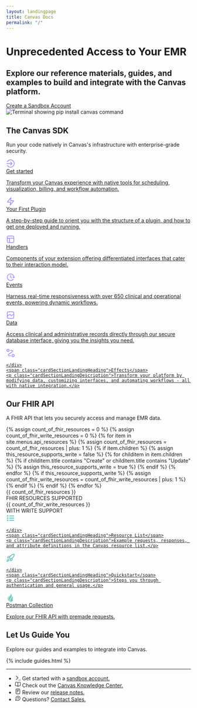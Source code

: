 ```yaml
---
layout: landingpage
title: Canvas Docs
permalink: "/"
---
```

<!-- NEW HERO Section of Landing Page -->

<div class="heroContainer">
    <div class="heroContainerLeft">
        <h1>Unprecedented Access to Your EMR</h1>
        <h2>Explore our reference materials, guides, and examples to build and integrate with the Canvas platform.</h2>
        <a href="https://www.canvasmedical.com/emrs/developer-sandbox" class="heroButton">Create a Sandbox Account</a>
    </div>
    <div class="heroContainerRight">
        <img src="/assets/images/terminal.png" alt="Terminal showing pip install canvas command" class="terminalImage">
    </div>
</div>





<!-- NEW SDK Section of Landing Page -->
<div class="landingPageSection">
    <h2 class="landingPageSectionHeader">The Canvas SDK</h2>
    <p class="landingPageSectionDescription">Run your code natively in Canvas's infrastructure with enterprise-grade security.</p>
<div class="cardSectionLanding">


<!-- First Row of Cards -->
<a href="/sdk/" class="cardSectionLandingItem">
    <div class="cardSectionLandingIcon">
        <svg width="24" height="24" viewBox="0 0 24 24" fill="none">
        <path fill-rule="evenodd" clip-rule="evenodd" d="M12.0001 3C8.67006 3 5.76115 4.80801 4.2035 7.50073C3.92695 7.97879 3.31522 8.14215 2.83716 7.86561C2.3591 7.58906 2.19574 6.97733 2.47228 6.49927C4.37273 3.21397 7.92726 1 12.0001 1C18.0752 1 23.0001 5.92486 23.0001 12C23.0001 18.0751 18.0752 23 12.0001 23C7.92726 23 4.37273 20.786 2.47228 17.5007C2.19574 17.0227 2.3591 16.4109 2.83716 16.1344C3.31522 15.8579 3.92695 16.0212 4.2035 16.4993C5.76115 19.192 8.67006 21 12.0001 21C16.9706 21 21.0001 16.9705 21.0001 12C21.0001 7.02944 16.9706 3 12.0001 3ZM11.2929 7.29289C11.6834 6.90237 12.3166 6.90237 12.7071 7.29289L16.7071 11.2929C17.0976 11.6834 17.0976 12.3166 16.7071 12.7071L12.7071 16.7071C12.3166 17.0976 11.6834 17.0976 11.2929 16.7071C10.9024 16.3166 10.9024 15.6834 11.2929 15.2929L13.5858 13H2C1.44772 13 1 12.5523 1 12C1 11.4477 1.44772 11 2 11H13.5858L11.2929 8.70711C10.9024 8.31658 10.9024 7.68342 11.2929 7.29289Z" fill="#A295FD"/></svg>
    </div>
    <span class="cardSectionLandingHeading">Get started</span>
    <p class="cardSectionLandingDescription">Transform your Canvas experience with native tools for scheduling, visualization, billing, and workflow automation.</p>
 </a>

 <a href="/guides/your-first-plugin/" class="cardSectionLandingItem">
    <div class="cardSectionLandingIcon">
        <svg width="24" height="24" viewBox="0 0 24 24" fill="none">
        <path d="M13.0001 2L4.09356 12.6879C3.74475 13.1064 3.57035 13.3157 3.56768 13.4925C3.56537 13.6461 3.63384 13.7923 3.75336 13.8889C3.89085 14 4.16328 14 4.70814 14H12.0001L11.0001 22L19.9067 11.3121C20.2555 10.8936 20.4299 10.6843 20.4325 10.5075C20.4348 10.3539 20.3664 10.2077 20.2468 10.1111C20.1094 10 19.8369 10 19.2921 10H12.0001L13.0001 2Z" stroke="#A295FD" stroke-width="2" stroke-linecap="round" stroke-linejoin="round"/></svg>
    </div>
    <span class="cardSectionLandingHeading">Your First Plugin</span>
    <p class="cardSectionLandingDescription">A step-by-step guide to orient you with the structure of a plugin, and how to get one deployed and running.</p>
</a>
        
<a href="/sdk/handlers/" class="cardSectionLandingItem">
    <div class="cardSectionLandingIcon">
        <svg width="24" height="24" viewBox="0 0 24 24" fill="none">
        <path d="M3 9H21M9 9L9 21M7.8 3H16.2C17.8802 3 18.7202 3 19.362 3.32698C19.9265 3.6146 20.3854 4.07354 20.673 4.63803C21 5.27976 21 6.11984 21 7.8V16.2C21 17.8802 21 18.7202 20.673 19.362C20.3854 19.9265 19.9265 20.3854 19.362 20.673C18.7202 21 17.8802 21 16.2 21H7.8C6.11984 21 5.27976 21 4.63803 20.673C4.07354 20.3854 3.6146 19.9265 3.32698 19.362C3 18.7202 3 17.8802 3 16.2V7.8C3 6.11984 3 5.27976 3.32698 4.63803C3.6146 4.07354 4.07354 3.6146 4.63803 3.32698C5.27976 3 6.11984 3 7.8 3Z" stroke="#A295FD" stroke-width="2" stroke-linecap="round" stroke-linejoin="round"/></svg>
    </div>
    <span class="cardSectionLandingHeading">Handlers</span>
    <p class="cardSectionLandingDescription">Components of your extension offering differentiated interfaces that cater to their interaction model.</p>
</a>

<!-- Second Row of Cards -->
<a href="/sdk/events" class="cardSectionLandingItem">
    <div class="cardSectionLandingIcon">
        <svg width="24" height="24" viewBox="0 0 24 24" fill="none">
        <path d="M22.7 11.5L20.7005 13.5L18.7 11.5M20.9451 13C20.9814 12.6717 21 12.338 21 12C21 7.02944 16.9706 3 12 3C7.02944 3 3 7.02944 3 12C3 16.9706 7.02944 21 12 21C14.8273 21 17.35 19.6963 19 17.6573M12 7V12L15 14" stroke="#A295FD" stroke-width="2" stroke-linecap="round" stroke-linejoin="round"/></svg>
    </div>
    <span class="cardSectionLandingHeading">Events</span>
    <p class="cardSectionLandingDescription">Harness real-time responsiveness with over 650 clinical and operational events, powering dynamic workflows.</p>
</a>
        
<a href="/sdk/data" class="cardSectionLandingItem">
    <div class="cardSectionLandingIcon">
        <svg width="24" height="24" viewBox="0 0 24 24" fill="none">
        <path d="M21 9L14.5515 13.6061C14.3555 13.746 14.2576 13.816 14.1527 13.8371C14.0602 13.8557 13.9643 13.8478 13.8762 13.8142C13.7762 13.7762 13.691 13.691 13.5208 13.5208L10.4792 10.4792C10.309 10.309 10.2238 10.2238 10.1238 10.1858C10.0357 10.1522 9.9398 10.1443 9.84732 10.1629C9.74241 10.184 9.64445 10.254 9.44853 10.3939L3 15M7.8 21H16.2C17.8802 21 18.7202 21 19.362 20.673C19.9265 20.3854 20.3854 19.9265 20.673 19.362C21 18.7202 21 17.8802 21 16.2V7.8C21 6.11984 21 5.27976 20.673 4.63803C20.3854 4.07354 19.9265 3.6146 19.362 3.32698C18.7202 3 17.8802 3 16.2 3H7.8C6.11984 3 5.27976 3 4.63803 3.32698C4.07354 3.6146 3.6146 4.07354 3.32698 4.63803C3 5.27976 3 6.11984 3 7.8V16.2C3 17.8802 3 18.7202 3.32698 19.362C3.6146 19.9265 4.07354 20.3854 4.63803 20.673C5.27976 21 6.11984 21 7.8 21Z" stroke="#A295FD" stroke-width="2" stroke-linecap="round" stroke-linejoin="round"/></svg>
    </div>
    <span class="cardSectionLandingHeading">Data</span>
    <p class="cardSectionLandingDescription">Access clinical and administrative records directly through our secure database interface, giving you the insights you need.</p>
</a>
        
<a href="/sdk/effects" class="cardSectionLandingItem">
    <div class="cardSectionLandingIcon">
        <svg width="24" height="24" viewBox="0 0 24 24" fill="none">
        <path d="M11.5 5H11.9344C14.9816 5 16.5053 5 17.0836 5.54729C17.5836 6.02037 17.8051 6.71728 17.6702 7.39221C17.514 8.17302 16.2701 9.05285 13.7823 10.8125L9.71772 13.6875C7.2299 15.4471 5.98599 16.327 5.82984 17.1078C5.69486 17.7827 5.91642 18.4796 6.41636 18.9527C6.99474 19.5 8.51836 19.5 11.5656 19.5H12.5M8 5C8 6.65685 6.65685 8 5 8C3.34315 8 2 6.65685 2 5C2 3.34315 3.34315 2 5 2C6.65685 2 8 3.34315 8 5ZM22 19C22 20.6569 20.6569 22 19 22C17.3431 22 16 20.6569 16 19C16 17.3431 17.3431 16 19 16C20.6569 16 22 17.3431 22 19Z" stroke="#A295FD" stroke-width="2" stroke-linecap="round" stroke-linejoin="round"/></svg>
        
    </div>
    <span class="cardSectionLandingHeading">Effects</span>
    <p class="cardSectionLandingDescription">Transform your platform by modifying data, customizing interfaces, and automating workflows - all with native integration.</p>
</a>
</div>
</div>
        


<!-- FHIR API Section with Stats and Cards -->
<div class="landingPageSection">
    <h2 class="landingPageSectionHeader">Our FHIR API</h2>
    <p class="landingPageSectionDescription">A FHIR API that lets you securely access and manage EMR data.</p>

 <!-- Stats Container -->
<div class="statsContainer">
        {% assign count_of_fhir_resources = 0 %}
        {% assign count_of_fhir_write_resources = 0 %}
        {% for item in site.menus.api_resources %}
            {% assign count_of_fhir_resources = count_of_fhir_resources | plus: 1 %}
            {% if item.children %}
                {% assign this_resource_supports_write = false %}
                {% for childitem in item.children %}
                    {% if childitem.title contains "Create" or childitem.title contains "Update" %}
                        {% assign this_resource_supports_write = true %}
                    {% endif %}
                {% endfor %}
                {% if this_resource_supports_write %}
                    {% assign count_of_fhir_write_resources = count_of_fhir_write_resources | plus: 1 %}
                {% endif %}
            {% endif %}
        {% endfor %}

<div class="statsItem">
            <div class="statsNumber">{{ count_of_fhir_resources }}</div>
            <div class="statsDescription">FHIR RESOURCES SUPPORTED</div>
        </div>
        <div class="statsItem">
            <div class="statsNumber">{{ count_of_fhir_write_resources }}</div>
            <div class="statsDescription">WITH WRITE SUPPORT</div>
        </div>
    </div>


<!-- Row of Cards -->
<div class="cardSectionLanding">
<a href="/api/" target="_blank" class="cardSectionLandingItemFhir">
    <div class="cardSectionLandingIcon">
        <svg width="24" height="24" viewBox="0 0 24 24" fill="none" xmlns="http://www.w3.org/2000/svg">
        <path d="M21 12L9 12M21 6L9 6M21 18L9 18M5 12C5 12.5523 4.55228 13 4 13C3.44772 13 3 12.5523 3 12C3 11.4477 3.44772 11 4 11C4.55228 11 5 11.4477 5 12ZM5 6C5 6.55228 4.55228 7 4 7C3.44772 7 3 6.55228 3 6C3 5.44772 3.44772 5 4 5C4.55228 5 5 5.44772 5 6ZM5 18C5 18.5523 4.55228 19 4 19C3.44772 19 3 18.5523 3 18C3 17.4477 3.44772 17 4 17C4.55228 17 5 17.4477 5 18Z" stroke="#60C2BA" stroke-width="2" stroke-linecap="round" stroke-linejoin="round"/></svg>

    </div>
    <span class="cardSectionLandingHeading">Resource List</span>
    <p class="cardSectionLandingDescription">Example requests, responses, and attribute definitions in the Canvas resource list.</p>
</a>

<a href="/api/quickstart" target="_blank" class="cardSectionLandingItemFhir">
    <div class="cardSectionLandingIcon">
        <svg width="24" height="24" viewBox="0 0 24 24" fill="none" xmlns="http://www.w3.org/2000/svg">
        <path d="M12 14.9998L9 11.9998M12 14.9998C13.3968 14.4685 14.7369 13.7985 16 12.9998M12 14.9998V19.9998C12 19.9998 15.03 19.4498 16 17.9998C17.08 16.3798 16 12.9998 16 12.9998M9 11.9998C9.53214 10.6192 10.2022 9.29582 11 8.04976C12.1652 6.18675 13.7876 4.65281 15.713 3.59385C17.6384 2.53489 19.8027 1.98613 22 1.99976C22 4.71976 21.22 9.49976 16 12.9998M9 11.9998H4C4 11.9998 4.55 8.96976 6 7.99976C7.62 6.91976 11 7.99976 11 7.99976M4.5 16.4998C3 17.7598 2.5 21.4998 2.5 21.4998C2.5 21.4998 6.24 20.9998 7.5 19.4998C8.21 18.6598 8.2 17.3698 7.41 16.5898C7.02131 16.2188 6.50929 16.0044 5.97223 15.9878C5.43516 15.9712 4.91088 16.1535 4.5 16.4998Z" stroke="#60C2BA" stroke-width="2" stroke-linecap="round" stroke-linejoin="round"/></svg>

    </div>
    <span class="cardSectionLandingHeading">Quickstart</span>
    <p class="cardSectionLandingDescription">Steps you through authentication and general usage.</p>
</a>
        
<a href="https://www.postman.com/canvasmedical/workspace/canvas-medical-public-documentation" target="_blank" class="cardSectionLandingItemFhir">
    <div class="cardSectionLandingIcon">
       <svg width="24" height="24" viewBox="0 0 24 24" fill="none" xmlns="http://www.w3.org/2000/svg">
        <path d="M12.6182 13.4179C8.94938 17.101 9.40187 20.7913 11.0682 23.5705C7.24013 21.9383 3.70655 15.4671 8.60297 9.59142C13.8258 4.36857 12.8465 2.08357 12.8465 0.125C14.4787 3.06285 17.0285 8.9904 12.6182 13.4179Z" fill="#74C9C3"/>
        <path d="M11.8645 23.6281C11.0833 21.9351 10.2688 17.8408 12.6343 15.4676C16.8966 11.074 16.2123 7.22361 16.1175 6.99132C16.1129 6.98395 16.1105 6.98022 16.1105 6.98022C16.1121 6.98022 16.1145 6.98395 16.1175 6.99132C16.2924 7.2682 19.6358 12.6902 17.1755 18.7316C18.5949 17.9118 19.1986 16.7917 19.3748 16.4466C18.6398 22.4036 14.8819 23.3836 11.8645 23.6281Z" fill="#74C9C3"/>
        <path d="M10.5615 6.32715C8.60289 7.52403 4.17535 10.5707 3.91421 14.4879C3.65306 18.405 5.87278 20.0371 7.17849 21.3428C6.52563 20.3636 5.21992 17.948 5.21992 14.8143C5.21992 11.6806 8.82049 7.74169 10.5615 6.32715Z" fill="#74C9C3"/></svg>
</div>
    <span class="cardSectionLandingHeading">Postman Collection</span>
    <p class="cardSectionLandingDescription">Explore our FHIR API with premade requests.</p>
</a>
</div>
</div>



<!-- NEW guide you section -->
<div class="landingPageSection">
    <h2 class="landingPageSectionHeader">Let Us Guide You</h2>
    <p class="landingPageSectionDescription">Explore our guides and examples to integrate into Canvas.</p>
    <div class="landingpage-cards">
        {% include guides.html %}
    </div>
</div>




<!-- Footer -->
<div class="landingPageSection">
<footer class="footerBox">
  <hr />
  <div class="footer-content">
    <ul>
      <li>
        <span>
        <svg width="16" height="16" viewBox="0 0 16 16" fill="none" xmlns="http://www.w3.org/2000/svg">
        <path d="M3.33325 14.1666L8.33325 9.16663L3.33325 4.16663M9.99992 15.8333H16.6666" stroke="#555" stroke-width="1.6" stroke-linecap="round" stroke-linejoin="round"/></svg>
        </span> Get started with a <a href="https://www.canvasmedical.com/emrs/developer-sandbox">sandbox account.</a>
      </li>
      <li>
        <span>
        <svg width="16" height="16" viewBox="0 0 16 16" fill="none" xmlns="http://www.w3.org/2000/svg">
        <path d="M7.99992 14L7.93322 13.8999C7.47012 13.2053 7.23857 12.858 6.93265 12.6065C6.66182 12.3839 6.34976 12.2169 6.01432 12.1151C5.63542 12 5.21799 12 4.38313 12H3.46659C2.71985 12 2.34648 12 2.06126 11.8547C1.81038 11.7268 1.60641 11.5229 1.47858 11.272C1.33325 10.9868 1.33325 10.6134 1.33325 9.86667V4.13333C1.33325 3.3866 1.33325 3.01323 1.47858 2.72801C1.60641 2.47713 1.81038 2.27316 2.06126 2.14532C2.34648 2 2.71985 2 3.46659 2H3.73325C5.22673 2 5.97346 2 6.54389 2.29065C7.04566 2.54631 7.45361 2.95426 7.70927 3.45603C7.99992 4.02646 7.99992 4.77319 7.99992 6.26667M7.99992 14V6.26667M7.99992 14L8.06662 13.8999C8.52972 13.2053 8.76126 12.858 9.06718 12.6065C9.33801 12.3839 9.65008 12.2169 9.98552 12.1151C10.3644 12 10.7818 12 11.6167 12H12.5333C13.28 12 13.6534 12 13.9386 11.8547C14.1895 11.7268 14.3934 11.5229 14.5213 11.272C14.6666 10.9868 14.6666 10.6134 14.6666 9.86667V4.13333C14.6666 3.3866 14.6666 3.01323 14.5213 2.72801C14.3934 2.47713 14.1895 2.27316 13.9386 2.14532C13.6534 2 13.28 2 12.5333 2H12.2666C10.7731 2 10.0264 2 9.45594 2.29065C8.95418 2.54631 8.54623 2.95426 8.29057 3.45603C7.99992 4.02646 7.99992 4.77319 7.99992 6.26667" stroke="#52525B" stroke-width="1.6" stroke-linecap="round" stroke-linejoin="round"/></svg>
        </span> Check out the <a href="https://canvas-medical.help.usepylon.com/">Canvas Knowledge Center.</a>
      </li>
      <li>
        <span>
        <svg width="16" height="16" viewBox="0 0 16 16" fill="none" xmlns="http://www.w3.org/2000/svg">
    <path d="M9.33341 7.33337H5.33341M6.66675 10H5.33341M10.6667 4.66671H5.33341M13.3334 4.53337V11.4667C13.3334 12.5868 13.3334 13.1469 13.1154 13.5747C12.9237 13.951 12.6177 14.257 12.2414 14.4487C11.8136 14.6667 11.2535 14.6667 10.1334 14.6667H5.86675C4.74664 14.6667 4.18659 14.6667 3.75877 14.4487C3.38244 14.257 3.07648 13.951 2.88473 13.5747C2.66675 13.1469 2.66675 12.5868 2.66675 11.4667V4.53337C2.66675 3.41327 2.66675 2.85322 2.88473 2.42539C3.07648 2.04907 3.38244 1.74311 3.75877 1.55136C4.18659 1.33337 4.74664 1.33337 5.86675 1.33337H10.1334C11.2535 1.33337 11.8136 1.33337 12.2414 1.55136C12.6177 1.74311 12.9237 2.04907 13.1154 2.42539C13.3334 2.85322 13.3334 3.41327 13.3334 4.53337Z" stroke="#52525B" stroke-width="1.6" stroke-linecap="round" stroke-linejoin="round"/>
</svg>
</span> Review our <a href="/product-updates/release-notes">release notes.</a>
      </li>
      <li>
        <span>
        <svg width="16" height="16" viewBox="0 0 16 16" fill="none" xmlns="http://www.w3.org/2000/svg">
        <path d="M6.99983 6.00149C7.1173 5.66757 7.34915 5.386 7.65432 5.20665C7.95949 5.0273 8.3183 4.96174 8.66718 5.02158C9.01606 5.08142 9.3325 5.2628 9.56046 5.5336C9.78842 5.8044 9.91319 6.14714 9.91266 6.50112C9.91266 7.50037 8.41378 8 8.41378 8M8.4331 10H8.43977M8.33316 13.3333C11.4628 13.3333 13.9998 10.7963 13.9998 7.66667C13.9998 4.53705 11.4628 2 8.33316 2C5.20355 2 2.6665 4.53705 2.6665 7.66667C2.6665 8.3 2.7704 8.90906 2.96208 9.47774C3.03421 9.69175 3.07028 9.79875 3.07678 9.88095C3.08321 9.96213 3.07835 10.019 3.05827 10.098C3.03793 10.1779 2.99303 10.261 2.90323 10.4272L1.81279 12.4456C1.65725 12.7335 1.57948 12.8774 1.59688 12.9885C1.61204 13.0853 1.669 13.1705 1.75261 13.2215C1.84862 13.2801 2.01136 13.2632 2.33686 13.2296L5.75087 12.8767C5.85426 12.866 5.90595 12.8606 5.95307 12.8624C5.99941 12.8642 6.03213 12.8686 6.07732 12.879C6.12327 12.8896 6.18104 12.9118 6.2966 12.9564C6.92864 13.1999 7.61531 13.3333 8.33316 13.3333Z" stroke="#52525B" stroke-width="1.6" stroke-linecap="round" stroke-linejoin="round"/>
</svg>
</span> Questions? <a href="#">Contact Sales.</a>
      </li>
    </ul>
  </div>
</footer>
</div>